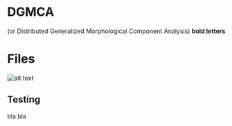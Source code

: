 # DGMCA
(or Distributed Generalized Morphological Component Analysis)
**bold letters**


# Files
![alt text](https://gituhb.com/tobias-liaudat/DGMCA/CAE/DGMCA/tree_direc.png)

## Testing
bla bla